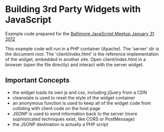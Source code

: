 # Building 3rd Party Widgets with JavaScript

Example code prepared for the [Baltimore JavaScript Meetup January 31 2012](http://www.meetup.com/baltimore-dc-javascript-users/events/35051872/)

This example code will run in a PHP container (Apache). The 'server' dir is the document root. The 'client/index.html' is the reference implementation of the widget, embedded in another site. Open client/index.html in a browser (open the file directly) and interact with the server widget.

## Important Concepts

* the widget loads its own js and css, including jQuery from a CDN
* cleanslate is used to reset the style of the widget container
* an anonymous function is used to keep all of the widget code from colliding with client code on the host page
* JSONP is used to send information back to the server (more sophisticated techniques exist, like CORS or PostMessage)
* the JSONP destination is actually a PHP script